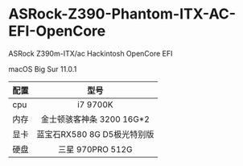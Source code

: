 # ASRock-Z390-Phantom-ITX-AC-EFI-OpenCore

ASRock Z390m-ITX/ac Hackintosh OpenCore EFI

macOS Big Sur 11.0.1 

配置|型号
--|:--:
cpu|i7 9700K
内存|金士顿骇客神条 3200 16G*2
显卡|蓝宝石RX580 8G D5极光特别版
硬盘|三星 970PRO 512G
